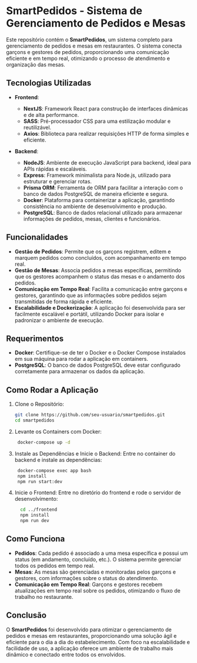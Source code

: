 # SmartPedidos - Sistema de Gerenciamento de Pedidos e Mesas

Este repositório contém o **SmartPedidos**, um sistema completo para gerenciamento de pedidos e mesas em restaurantes. O sistema conecta garçons e gestores de pedidos, proporcionando uma comunicação eficiente e em tempo real, otimizando o processo de atendimento e organização das mesas.

## Tecnologias Utilizadas

- **Frontend**:
  - **NextJS**: Framework React para construção de interfaces dinâmicas e de alta performance.
  - **SASS**: Pré-processador CSS para uma estilização modular e reutilizável.
  - **Axios**: Biblioteca para realizar requisições HTTP de forma simples e eficiente.

- **Backend**:
  - **NodeJS**: Ambiente de execução JavaScript para backend, ideal para APIs rápidas e escaláveis.
  - **Express**: Framework minimalista para Node.js, utilizado para estruturar e gerenciar rotas.
  - **Prisma ORM**: Ferramenta de ORM para facilitar a interação com o banco de dados PostgreSQL de maneira eficiente e segura.
  - **Docker**: Plataforma para containerizar a aplicação, garantindo consistência no ambiente de desenvolvimento e produção.
  - **PostgreSQL**: Banco de dados relacional utilizado para armazenar informações de pedidos, mesas, clientes e funcionários.

## Funcionalidades

- **Gestão de Pedidos**: Permite que os garçons registrem, editem e marquem pedidos como concluídos, com acompanhamento em tempo real.
- **Gestão de Mesas**: Associa pedidos a mesas específicas, permitindo que os gestores acompanhem o status das mesas e o andamento dos pedidos.
- **Comunicação em Tempo Real**: Facilita a comunicação entre garçons e gestores, garantindo que as informações sobre pedidos sejam transmitidas de forma rápida e eficiente.
- **Escalabilidade e Dockerização**: A aplicação foi desenvolvida para ser facilmente escalável e portátil, utilizando Docker para isolar e padronizar o ambiente de execução.

## Requerimentos

- **Docker**: Certifique-se de ter o Docker e o Docker Compose instalados em sua máquina para rodar a aplicação em containers.
- **PostgreSQL**: O banco de dados PostgreSQL deve estar configurado corretamente para armazenar os dados da aplicação.

## Como Rodar a Aplicação

1. Clone o Repositório:
   ```bash
   git clone https://github.com/seu-usuario/smartpedidos.git
   cd smartpedidos
   ```
   
2. Levante os Containers com Docker:
   ```bash
    docker-compose up -d
   ```

3. Instale as Dependências e Inicie o Backend: Entre no container do backend e instale as dependências:
   ```bash
    docker-compose exec app bash
    npm install
    npm run start:dev
   ```

4. Inicie o Frontend: Entre no diretório do frontend e rode o servidor de desenvolvimento:
    ```bash
      cd ../frontend
      npm install
      npm run dev
    ```

## Como Funciona

- **Pedidos**: Cada pedido é associado a uma mesa específica e possui um status (em andamento, concluído, etc.). O sistema permite gerenciar todos os pedidos em tempo real.
- **Mesas**: As mesas são gerenciadas e monitoradas pelos garçons e gestores, com informações sobre o status do atendimento.
- **Comunicação em Tempo Real**: Garçons e gestores recebem atualizações em tempo real sobre os pedidos, otimizando o fluxo de trabalho no restaurante.

## Conclusão

O **SmartPedidos** foi desenvolvido para otimizar o gerenciamento de pedidos e mesas em restaurantes, proporcionando uma solução ágil e eficiente para o dia a dia do estabelecimento. Com foco na escalabilidade e facilidade de uso, a aplicação oferece um ambiente de trabalho mais dinâmico e conectado entre todos os envolvidos.

